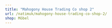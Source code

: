 ```yaml
---
title: "Mahogony House Trading Co shop 2"
url: /natimuk/mahogony-house-trading-co-shop-2/
shop: Möbel
---
```


